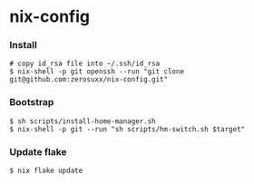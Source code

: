 # nix-config

### Install
```shell
# copy id_rsa file into ~/.ssh/id_rsa
$ nix-shell -p git openssh --run "git clone git@github.com:zerosuxx/nix-config.git"
```

### Bootstrap
```shell
$ sh scripts/install-home-manager.sh
$ nix-shell -p git --run "sh scripts/hm-switch.sh $target"
```

### Update flake
```shell
$ nix flake update
```
